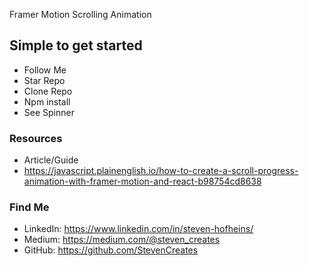 Framer Motion Scrolling Animation

## Simple to get started
- Follow Me
- Star Repo
- Clone Repo
- Npm install
- See Spinner

### Resources

- Article/Guide
- https://javascript.plainenglish.io/how-to-create-a-scroll-progress-animation-with-framer-motion-and-react-b98754cd8638



### Find Me
- LinkedIn: https://www.linkedin.com/in/steven-hofheins/
- Medium: https://medium.com/@steven_creates
- GitHub: https://github.com/StevenCreates
